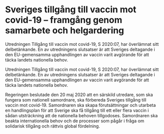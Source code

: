 # Sveriges tillgång till vaccin mot covid-19 – framgång genom samarbete och helgardering

Utredningen Tillgång till vaccin mot covid-19, S 2020:07,
har överlämnat sitt delbetänkande. En av utredningens slutsatser är att Sveriges deltagande i den EU-gemensamma upphandlingen av vaccin varit avgörande för att täcka landets nationella behov.

Utredningen Tillgång till vaccin mot covid-19, S 2020:07,
har överlämnat sitt delbetänkande. En av utredningens slutsatser är att Sveriges deltagande i den EU-gemensamma upphandlingen av vaccin varit avgörande för att täcka landets nationella behov.

Regeringen beslutade den 20 maj 2020 att en särskild utredare, som ska fungera som nationell samordnare, ska förbereda Sveriges tillgång till vaccin mot covid-19. Samordnaren ska skapa förutsättningar och utarbeta en handlingsplan för att Sverige ska få tillgång till ett eller flera vaccin i sådan utsträckning att de nationella behoven tillgodoses. Samordnaren ska beakta internationella behov och de processer som pågår i fråga om solidarisk tillgång och rättvis global fördelning.
